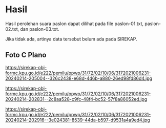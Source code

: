 # Hasil

Hasil perolehan suara paslon dapat dilihat pada file paslon-01.txt, paslon-02.txt, dan paslon-03.txt.

Jika tidak ada, artinya data tersebut belum ada pada SIREKAP.

## Foto C Plano

https://sirekap-obj-formc.kpu.go.id/e222/pemilu/ppwp/31/72/02/10/06/3172021006231-20240214-205004--326c2438-e68d-4d6b-a880-26ed98fd86d4.jpg

https://sirekap-obj-formc.kpu.go.id/e222/pemilu/ppwp/31/72/02/10/06/3172021006231-20240214-202831--2c8aa528-c9fc-48f4-bc52-57f8a86052ed.jpg

https://sirekap-obj-formc.kpu.go.id/e222/pemilu/ppwp/31/72/02/10/06/3172021006231-20240214-202916--3e024381-8539-44da-b597-d9531a4a9ed4.jpg

